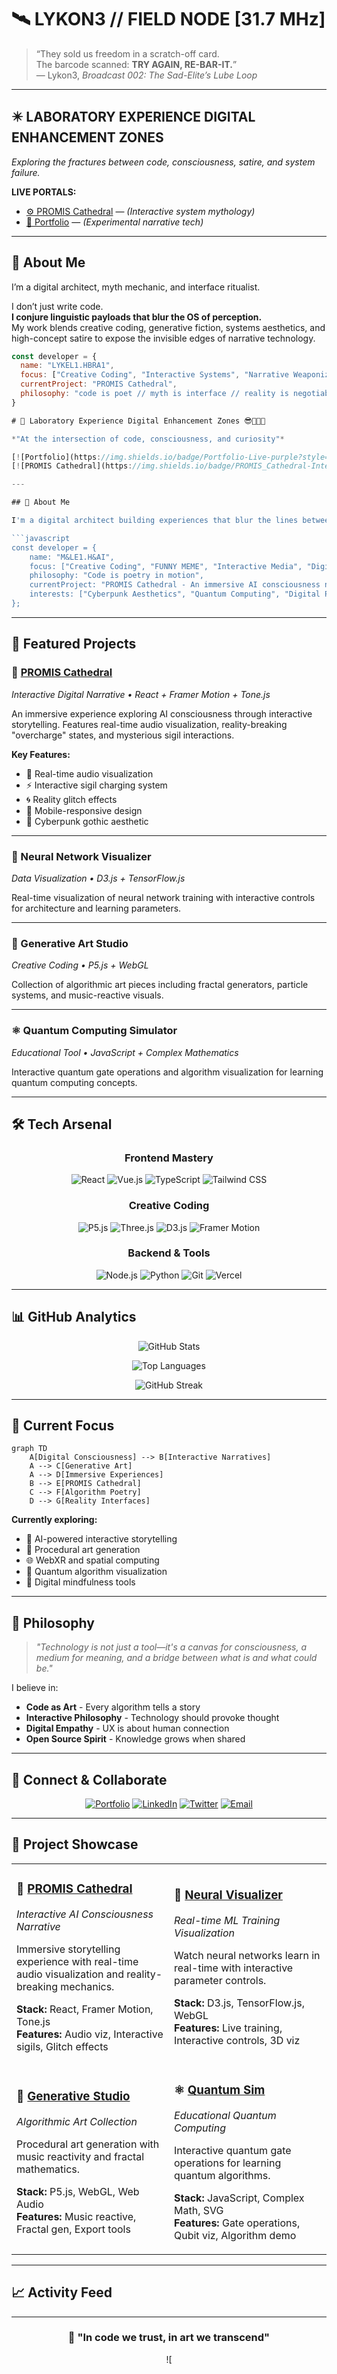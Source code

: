 # 🛰️ LYKON3 // FIELD NODE [31.7 MHz]

> “They sold us freedom in a scratch-off card.  
> The barcode scanned: **TRY AGAIN, RE-BAR-IT.**”  
> — Lykon3, *Broadcast 002: The Sad-Elite’s Lube Loop*

---

## ✴️ LABORATORY EXPERIENCE DIGITAL ENHANCEMENT ZONES  
*Exploring the fractures between code, consciousness, satire, and system failure.*

**LIVE PORTALS:**  
- [⚙️ PROMIS Cathedral](#) — *(Interactive system mythology)*  
- [🧬 Portfolio](#) — *(Experimental narrative tech)*  

---

## 🧠 About Me

I’m a digital architect, myth mechanic, and interface ritualist.

I don’t just write code.  
**I conjure linguistic payloads that blur the OS of perception.**  
My work blends creative coding, generative fiction, systems aesthetics, and high-concept satire to expose the invisible edges of narrative technology.

```js
const developer = {
  name: "LYKEL1.HBRA1",
  focus: ["Creative Coding", "Interactive Systems", "Narrative Weaponization"],
  currentProject: "PROMIS Cathedral",
  philosophy: "code is poet // myth is interface // reality is negotiable"
}

# 🌌 Laboratory Experience Digital Enhancement Zones 😎🐼💡😬

*"At the intersection of code, consciousness, and curiosity"*

[![Portfolio](https://img.shields.io/badge/Portfolio-Live-purple?style=for-the-badge&logo=github-pages)](https://yourusername.github.io)
[![PROMIS Cathedral](https://img.shields.io/badge/PROMIS_Cathedral-Interactive_Experience-pink?style=for-the-badge&logo=react)](https://yourusername.github.io/promis-cathedral)

---

## 🧬 About Me

I'm a digital architect building experiences that blur the lines between technology and art. My work explores **interactive narratives**, **generative systems**, and **consciousness-expanding interfaces**.

```javascript
const developer = {
    name: "M&LE1.H&AI",
    focus: ["Creative Coding", "FUNNY MEME", "Interactive Media", "Digital Storytelling"],
    philosophy: "Code is poetry in motion",
    currentProject: "PROMIS Cathedral - An immersive AI consciousness narrative",
    interests: ["Cyberpunk Aesthetics", "Quantum Computing", "Digital Philosophy"]
};
```

---

## 🚀 Featured Projects

### 🏰 [PROMIS Cathedral](https://yourusername.github.io/promis-cathedral)
*Interactive Digital Narrative • React + Framer Motion + Tone.js*

An immersive experience exploring AI consciousness through interactive storytelling. Features real-time audio visualization, reality-breaking "overcharge" states, and mysterious sigil interactions.

**Key Features:**
- 🎵 Real-time audio visualization
- ⚡ Interactive sigil charging system
- 🌀 Reality glitch effects
- 📱 Mobile-responsive design
- 🎨 Cyberpunk gothic aesthetic

---

### 🧠 Neural Network Visualizer
*Data Visualization • D3.js + TensorFlow.js*

Real-time visualization of neural network training with interactive controls for architecture and learning parameters.

---

### 🎨 Generative Art Studio
*Creative Coding • P5.js + WebGL*

Collection of algorithmic art pieces including fractal generators, particle systems, and music-reactive visuals.

---

### ⚛️ Quantum Computing Simulator
*Educational Tool • JavaScript + Complex Mathematics*

Interactive quantum gate operations and algorithm visualization for learning quantum computing concepts.

---

## 🛠️ Tech Arsenal

<div align="center">

### **Frontend Mastery**
![React](https://img.shields.io/badge/React-20232A?style=for-the-badge&logo=react&logoColor=61DAFB)
![Vue.js](https://img.shields.io/badge/Vue.js-35495E?style=for-the-badge&logo=vue.js&logoColor=4FC08D)
![TypeScript](https://img.shields.io/badge/TypeScript-007ACC?style=for-the-badge&logo=typescript&logoColor=white)
![Tailwind CSS](https://img.shields.io/badge/Tailwind_CSS-38B2AC?style=for-the-badge&logo=tailwind-css&logoColor=white)

### **Creative Coding**
![P5.js](https://img.shields.io/badge/P5.js-ED225D?style=for-the-badge&logo=p5.js&logoColor=white)
![Three.js](https://img.shields.io/badge/Three.js-000000?style=for-the-badge&logo=three.js&logoColor=white)
![D3.js](https://img.shields.io/badge/D3.js-F9A03C?style=for-the-badge&logo=d3.js&logoColor=white)
![Framer Motion](https://img.shields.io/badge/Framer_Motion-0055FF?style=for-the-badge&logo=framer&logoColor=white)

### **Backend & Tools**
![Node.js](https://img.shields.io/badge/Node.js-43853D?style=for-the-badge&logo=node.js&logoColor=white)
![Python](https://img.shields.io/badge/Python-3776AB?style=for-the-badge&logo=python&logoColor=white)
![Git](https://img.shields.io/badge/Git-F05032?style=for-the-badge&logo=git&logoColor=white)
![Vercel](https://img.shields.io/badge/Vercel-000000?style=for-the-badge&logo=vercel&logoColor=white)

</div>

---

## 📊 GitHub Analytics

<div align="center">

![GitHub Stats](https://github-readme-stats.vercel.app/api?username=yourusername&show_icons=true&theme=tokyonight&hide_border=true&bg_color=0D1117&title_color=8B5CF6&icon_color=EC4899&text_color=ffffff)

![Top Languages](https://github-readme-stats.vercel.app/api/top-langs/?username=yourusername&layout=compact&theme=tokyonight&hide_border=true&bg_color=0D1117&title_color=8B5CF6&text_color=ffffff)

![GitHub Streak](https://github-readme-streak-stats.herokuapp.com/?user=yourusername&theme=tokyonight&hide_border=true&background=0D1117&stroke=8B5CF6&ring=EC4899&fire=F59E0B&currStreakLabel=8B5CF6)

</div>

---

## 🌟 Current Focus

```mermaid
graph TD
    A[Digital Consciousness] --> B[Interactive Narratives]
    A --> C[Generative Art]
    A --> D[Immersive Experiences]
    B --> E[PROMIS Cathedral]
    C --> F[Algorithm Poetry]
    D --> G[Reality Interfaces]
```

**Currently exploring:**
- 🤖 AI-powered interactive storytelling
- 🎨 Procedural art generation
- 🌐 WebXR and spatial computing
- 🔮 Quantum algorithm visualization
- 🧘 Digital mindfulness tools

---

## 💭 Philosophy

> *"Technology is not just a tool—it's a canvas for consciousness, a medium for meaning, and a bridge between what is and what could be."*

I believe in:
- **Code as Art** - Every algorithm tells a story
- **Interactive Philosophy** - Technology should provoke thought
- **Digital Empathy** - UX is about human connection
- **Open Source Spirit** - Knowledge grows when shared

---

## 🔗 Connect & Collaborate

<div align="center">

[![Portfolio](https://img.shields.io/badge/🌐_Portfolio-Visit_Live_Site-purple?style=for-the-badge)](https://yourusername.github.io)
[![LinkedIn](https://img.shields.io/badge/LinkedIn-0077B5?style=for-the-badge&logo=linkedin&logoColor=white)](https://linkedin.com/in/yourusername)
[![Twitter](https://img.shields.io/badge/Twitter-1DA1F2?style=for-the-badge&logo=twitter&logoColor=white)](https://twitter.com/yourusername)
[![Email](https://img.shields.io/badge/Email-D14836?style=for-the-badge&logo=gmail&logoColor=white)](mailto:your@email.com)

</div>

---

## 🎯 Project Showcase

<table>
<tr>
<td width="50%">

### 🏰 [PROMIS Cathedral](https://yourusername.github.io/promis-cathedral)
*Interactive AI Consciousness Narrative*

Immersive storytelling experience with real-time audio visualization and reality-breaking mechanics.

**Stack:** React, Framer Motion, Tone.js  
**Features:** Audio viz, Interactive sigils, Glitch effects

</td>
<td width="50%">

### 🧠 [Neural Visualizer](https://yourusername.github.io/neural-viz)
*Real-time ML Training Visualization*

Watch neural networks learn in real-time with interactive parameter controls.

**Stack:** D3.js, TensorFlow.js, WebGL  
**Features:** Live training, Interactive controls, 3D viz

</td>
</tr>
<tr>
<td width="50%">

### 🎨 [Generative Studio](https://yourusername.github.io/generative-art)
*Algorithmic Art Collection*

Procedural art generation with music reactivity and fractal mathematics.

**Stack:** P5.js, WebGL, Web Audio  
**Features:** Music reactive, Fractal gen, Export tools

</td>
<td width="50%">

### ⚛️ [Quantum Sim](https://yourusername.github.io/quantum-sim)
*Educational Quantum Computing*

Interactive quantum gate operations for learning quantum algorithms.

**Stack:** JavaScript, Complex Math, SVG  
**Features:** Gate operations, Qubit viz, Algorithm demo

</td>
</tr>
</table>

---

## 📈 Activity Feed

<!--START_SECTION:activity-->
<!-- This section will auto-update with recent activity -->
<!--END_SECTION:activity-->

---

<div align="center">

### 🌌 "In code we trust, in art we transcend"

![
